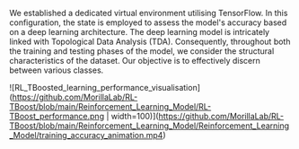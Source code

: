 We established a dedicated virtual environment utilising TensorFlow. In this configuration, the state is employed to assess the model's accuracy based on a deep learning architecture. The deep learning model is intricately linked with Topological Data Analysis (TDA). Consequently, throughout both the training and testing phases of the model, we consider the structural characteristics of the dataset. Our objective is to effectively discern between various classes.

![RL_TBoosted_learning_performance_visualisation](https://github.com/MorillaLab/RL-TBoost/blob/main/Reinforcement_Learning_Model/RL-TBoost_performance.png | width=100)](https://github.com/MorillaLab/RL-TBoost/blob/main/Reinforcement_Learning_Model/Reinforcement_Learning_Model/training_accuracy_animation.mp4)
